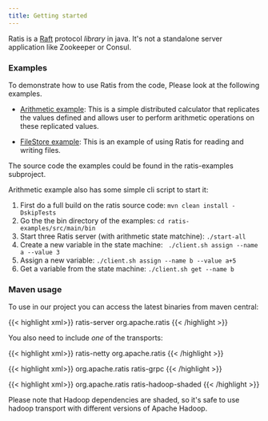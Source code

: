 ```yaml
---
title: Getting started
---
```

<!---
  Licensed under the Apache License, Version 2.0 (the "License");
  you may not use this file except in compliance with the License.
  You may obtain a copy of the License at

   http://www.apache.org/licenses/LICENSE-2.0

  Unless required by applicable law or agreed to in writing, software
  distributed under the License is distributed on an "AS IS" BASIS,
  WITHOUT WARRANTIES OR CONDITIONS OF ANY KIND, either express or implied.
  See the License for the specific language governing permissions and
  limitations under the License. See accompanying LICENSE file.
-->

Ratis is a [Raft](https://raft.github.io/") protocol *library* in java. It's not a standalone server application like Zookeeper or Consul.

### Examples

To demonstrate how to use Ratis from the code, Please look at the following examples.

 * [Arithmetic example](https://github.com/apache/incubator-ratis/tree/master/ratis-examples/src/main/java/org/apache/ratis/examples/arithmetic): This is a simple distributed calculator that replicates the values defined and allows user to perform arithmetic operations on these replicated values.

 * [FileStore example](https://github.com/apache/incubator-ratis/tree/master/ratis-examples/src/main/java/org/apache/ratis/examples/filestore): This is an example of using Ratis for reading and writing files.

<!-- TODO: We should have the following as documentation in the github.  -->
The source code the examples could be found in the ratis-examples subproject.

Arithmetic example also has some simple cli script to start it:

1. First do a full build on the ratis source code: ```mvn clean install -DskipTests```
2. Go the the bin directory of the examples: ```cd ratis-examples/src/main/bin```
3. Start three Ratis server (with arithmetic state matchine): ```./start-all```
4. Create a new variable in the state machine: ``` ./client.sh assign --name a --value 3```
5. Assign a new variable: ```./client.sh assign --name b --value a+5```
6. Get a variable from the state machine: ```./client.sh get --name b```

### Maven usage

To use in our project you can access the latest binaries from maven central:


{{< highlight xml>}}
<dependency>
   <artifactId>ratis-server</artifactId>
   <groupId>org.apache.ratis</groupId>
</dependency>
{{< /highlight >}}


You also need to include *one* of the transports:

{{< highlight xml>}}
<dependency>
   <artifactId>ratis-netty</artifactId>
   <groupId>org.apache.ratis</groupId>
</dependency>
{{< /highlight >}}

{{< highlight xml>}}
 <dependency>
   <groupId>org.apache.ratis</groupId>
   <artifactId>ratis-grpc</artifactId>
</dependency>
{{< /highlight >}}

{{< highlight xml>}}
    <dependency>
      <groupId>org.apache.ratis</groupId>
      <artifactId>ratis-hadoop-shaded</artifactId>
    </dependency>
{{< /highlight >}}

Please note that Hadoop dependencies are shaded, so it's safe to use hadoop transport with different versions of Apache Hadoop.

